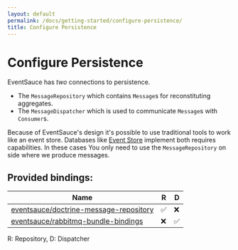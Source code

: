 ```yaml
---
layout: default
permalink: /docs/getting-started/configure-persistence/
title: Configure Persistence
---
```


# Configure Persistence

EventSauce has _two_ connections to persistence.

* The `MessageRepository` which contains `Message`s for reconstituting aggregates.
* The `MessageDispatcher` which is used to communicate `Message`s with `Consumer`s. 

Because of EventSauce's design it's possible to use traditional tools
to work like an event store. Databases like [Event Store](https://eventstore.org/)
implement both requires capabilities. In these cases You only need to use
the `MessageRepository` on side where we produce messages.

## Provided bindings:

Name | R | D
--- | --- | ---
[eventsauce/doctrine-message-repository](https://packagist.org/packages/eventsauce/doctrine-message-repository) | ✅ | ❌
[eventsauce/rabbitmq-bundle-bindings](https://packagist.org/packages/eventsauce/rabbitmq-bundle-bindings) | ❌ | ✅

R: Repository, D: Dispatcher